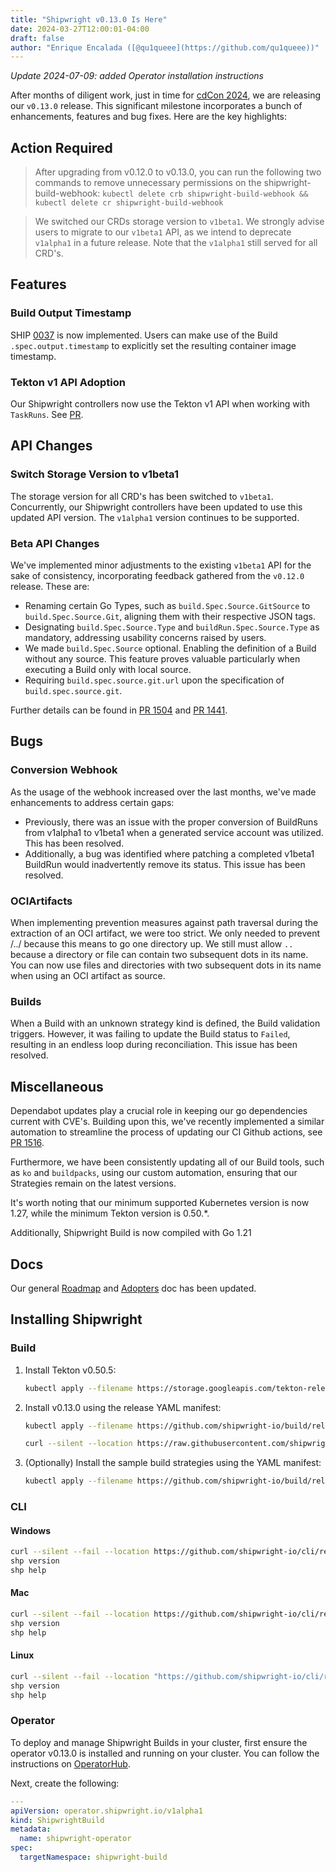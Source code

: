```yaml
---
title: "Shipwright v0.13.0 Is Here"
date: 2024-03-27T12:00:01-04:00
draft: false
author: "Enrique Encalada ([@qu1queee](https://github.com/qu1queee))"
---
```


_Update 2024-07-09: added Operator installation instructions_

After months of diligent work, just in time for [cdCon 2024](https://cd.foundation/event/cdcon-2024/), we are releasing our `v0.13.0` release. This significant milestone incorporates a bunch of enhancements, features and bug fixes. Here are the key highlights:

## Action Required

> After upgrading from v0.12.0 to v0.13.0, you can run the following two commands to remove unnecessary permissions on the
  shipwright-build-webhook: `kubectl delete crb shipwright-build-webhook && kubectl delete cr shipwright-build-webhook`

> We switched our CRDs storage version to `v1beta1`. We strongly advise users to migrate to our `v1beta1` API, as we intend to
  deprecate `v1alpha1` in a future release. Note that the `v1alpha1` still served for all CRD's.

## Features

### Build Output Timestamp

SHIP [0037](https://github.com/shipwright-io/community/blob/main/ships/0037-build-output-timestamp.md) is now implemented. Users can make use of the Build `.spec.output.timestamp` to explicitly set the resulting container image timestamp.

### Tekton v1 API Adoption

Our Shipwright controllers now use the Tekton v1 API when working with `TaskRuns`. See [PR](https://github.com/shipwright-io/build/pull/1435).

## API Changes

### Switch Storage Version to v1beta1

The storage version for all CRD's has been switched to `v1beta1`. Concurrently, our Shipwright controllers have been updated to use this updated API version. The `v1alpha1` version continues to be supported.

### Beta API Changes

We've implemented minor adjustments to the existing `v1beta1` API for the sake of consistency, incorporating feedback gathered from the `v0.12.0` release. These are:

- Renaming certain Go Types, such as `build.Spec.Source.GitSource` to `build.Spec.Source.Git`, aligning them with their respective JSON tags.
- Designating `build.Spec.Source.Type` and `buildRun.Spec.Source.Type` as mandatory, addressing usability concerns raised by users.
- We made `build.Spec.Source` optional. Enabling the definition of a Build without any source. This feature proves valuable
  particularly when executing a Build only with local source.
- Requiring `build.spec.source.git.url` upon the specification of `build.spec.source.git`.

Further details can be found in [PR 1504](https://github.com/shipwright-io/build/pull/1504) and [PR 1441](https://github.com/shipwright-io/build/pull/1441).

## Bugs

### Conversion Webhook

As the usage of the webhook increased over the last months, we've made enhancements to address certain gaps:

- Previously, there was an issue with the proper conversion of BuildRuns from v1alpha1 to v1beta1 when a generated service account was utilized. This has been resolved.
- Additionally, a bug was identified where patching a completed v1beta1 BuildRun would inadvertently remove its status. This issue has been resolved.

### OCIArtifacts

When implementing prevention measures against path traversal during the extraction of an OCI artifact, we were too strict. We only needed to prevent /../ because this means to go one directory up. We still must allow `..` because a directory or file can contain two subsequent dots in its name. You can now use files and directories with two subsequent dots in its name when using an OCI artifact as source.

### Builds

When a Build with an unknown strategy kind is defined, the Build validation triggers. However, it was failing to update the Build status to `Failed`, resulting in an endless loop during reconciliation. This issue has been resolved.

## Miscellaneous

Dependabot updates play a crucial role in keeping our go dependencies current with CVE's. Building upon this, we've recently implemented a similar automation to streamline the process of updating our CI Github actions, see [PR 1516](https://github.com/shipwright-io/build/pull/1516).

Furthermore, we have been consistently updating all of our Build tools, such as `ko` and `buildpacks`, using our custom automation, ensuring that our Strategies remain on the latest versions.

It's worth noting that our minimum supported Kubernetes version is now 1.27, while the minimum Tekton version is 0.50.*. 

Additionally, Shipwright Build is now compiled with Go 1.21

## Docs

Our general [Roadmap](https://github.com/shipwright-io/build/blob/main/ROADMAP.md) and [Adopters](https://github.com/shipwright-io/build/blob/main/ADOPTERS.md) doc has been updated.


## Installing Shipwright

### Build

1. Install Tekton v0.50.5:

   ```bash
   kubectl apply --filename https://storage.googleapis.com/tekton-releases/pipeline/previous/v0.50.5/release.yaml
   ```

2. Install v0.13.0 using the release YAML manifest:

   ```bash
   kubectl apply --filename https://github.com/shipwright-io/build/releases/download/v0.13.0/release.yaml --server-side

   curl --silent --location https://raw.githubusercontent.com/shipwright-io/build/v0.13.0/hack/setup-webhook-cert.sh | bash
   ```

3. (Optionally) Install the sample build strategies using the YAML manifest:

   ```bash
   kubectl apply --filename https://github.com/shipwright-io/build/releases/download/v0.13.0/sample-strategies.yaml --server-side
   ```

### CLI

#### Windows

```sh
curl --silent --fail --location https://github.com/shipwright-io/cli/releases/download/v0.13.0/cli_0.13.0_windows_x86_64.tar.gz | tar xzf - shp.exe
shp version
shp help
```

#### Mac

```sh
curl --silent --fail --location https://github.com/shipwright-io/cli/releases/download/v0.13.0/cli_0.13.0_macOS_$(uname -m).tar.gz | tar -xzf - -C /usr/local/bin shp
shp version
shp help
```

#### Linux

```sh
curl --silent --fail --location "https://github.com/shipwright-io/cli/releases/download/v0.13.0/cli_0.13.0_linux_$(uname -m | sed 's/aarch64/arm64/').tar.gz" | sudo tar -xzf - -C /usr/bin shp
shp version
shp help
```

### Operator

To deploy and manage Shipwright Builds in your cluster, first ensure the operator v0.13.0 is installed and running on your cluster. You can follow the instructions on [OperatorHub](https://operatorhub.io/operator/shipwright-operator).

Next, create the following:

```yaml
---
apiVersion: operator.shipwright.io/v1alpha1
kind: ShipwrightBuild
metadata:
  name: shipwright-operator
spec:
  targetNamespace: shipwright-build
```
